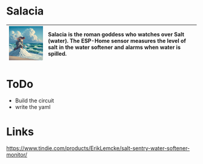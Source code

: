  # Salacia 
 
| <img src="salacia.jpg" alt="Salacia Logo" width="300"/> | Salacia is the roman goddess who watches over Salt (water). The ESP-Home sensor measures the level of salt in the water softener and alarms when water is spilled. |
|--|:--|

# ToDo
- Build the circuit
- write the yaml

# Links
https://www.tindie.com/products/ErikLemcke/salt-sentry-water-softener-monitor/
